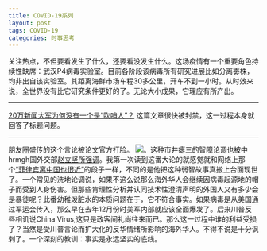 ```yaml
---
title: COVID-19系列
layout: post
tags: COVID-19
categories: 时事思考
---
```

关注热点，不但要看发生了什么，还要看没发生什么。这场疫情有一个重要角色持续性缺席：武汉P4病毒实验室。目前各阶段该病毒所有研究进展比如分离毐株，均非出自该实验室。其距离海鲜市场车程30多公里，开车不到一小时。从时效来说，全世界没有比它研究条件更好的了。无论大小成果，它理应有所产出。

***

[20万新闻大军为何没有一个是“吹哨人”？](https://posts.careerengine.us/p/5e6d9b78c90e942cceca0eea) 这篇文章很快被封禁，这一过程本身就回答了标题问题。

***

朋友圈盛传的这个言论被论文官方打脸。 ![](https://nullrecurrent.github.io//image/87.jpg)。这种市井瘪三的智障论调也被中hrmgh国外交部[赵立坚所强调](
https://twitter.com/zlj517/status/1241723635964039168?s=20)。我第一次读到这番大论的就感觉就和网络上那个[“菲律宾离中国也很近”](https://cul.qq.com/a/20160714/005172.htm)的段子一样，不同的是他把这种弱智故事真搬上台面现世了。一个常见的洗地论调说，如果不这么说那么海外华人会继续因病毒起源地的帽子而受到人身伤害。但那些肯理性分析并认同技术性澄清声明的外国人又有多少会是暴徒呢？此番幼稚泼脏水的本质问题在于，它不符合事实。如果病毒是从美国通过军运会传入，那么早在去年12月份时美军内部就应该全面爆发了。后来川普反唇相讥说China Virus,这只是政客间礼尚往来而已。那么这一过程中谁的利益受损了？当然是受川普言论而扩大化的反华情绪所影响的海外华人。不得不说是十分讽刺了。一个深刻的教训：事实是永远坚实的底线。
